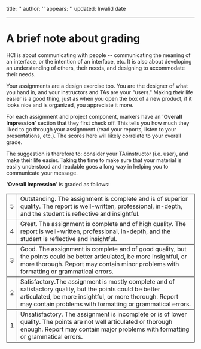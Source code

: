 title: ''
author: ''
appears: ''
updated: Invalid date

---

# A brief note about grading

HCI is about communicating with people -- communicating the meaning of an interface, or the intention of an interface, etc. It is also about developing an understanding of others, their needs, and designing to accommodate their needs.

Your assignments are a design exercise too. You are the designer of what you hand in, and your instructors and TAs are your "users." Making _their_ life easier is a good thing, just as when you open the box of a new product, if it looks nice and is organized, you appreciate it more.

For each assignment and project component, markers have an **'Overall Impression**' section that they first check off. This tells you how much they liked to go through your assignment (read your reports, listen to your presentations, etc.). The scores here will likely correlate to your overall grade.

The suggestion is therefore to: consider your TA/instructor (i.e. user), and make their life easier. Taking the time to make sure that your material is easily understood and readable goes a long way in helping you to communicate your message.

**'Overall Impression**' is graded as follows:

<table border="1"><tr><td>5</td><td>Outstanding. The assignment is complete and is of superior quality. The report is well-written, professional, in-depth, and the student is reflective and insightful.</td></tr>
<tr><td>4</td><td>Great. The assignment is complete and of high quality.  The report is well-written, professional, in-depth, and the student is reflective and insightful.</td></tr>
<tr><td>3</td><td>Good. The assignment is complete and of good quality, but the points could be better articulated, be more insightful, or more thorough. Report may contain minor problems with formatting or grammatical errors.</td></tr>
<tr><td>2</td><td>Satisfactory.The assignment is mostly complete and of satisfactory quality, but the points could be better articulated, be more insightful, or more thorough. Report may contain problems with formatting or grammatical errors.</td></tr>
<tr><td>1</td><td>Unsatisfactory. The assignment is incomplete or is of lower quality. The points are not well articulated or thorough  enough. Report may contain major problems with formatting or grammatical errors.</td></tr>
</table>
